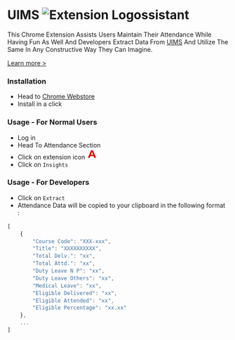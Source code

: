 # UIMS ![Extension Logo](https://github.com/dsp9107/UIMS-Data-Extractor-Chrome-Extension/blob/master/images/32w/Artboard%201.png)ssistant

This Chrome Extension Assists Users Maintain Their Attendance While Having Fun As Well And Developers Extract Data From [UIMS](https://uims.cuchd.in/uims) And Utilize The Same In Any Constructive Way They Can Imagine.

[Learn more >](https://github.com/dsp9107/UIMS-Data-Extractor-Chrome-Extension/wiki)

### Installation

-   Head to [Chrome Webstore](https://chrome.google.com/webstore/detail/uims-assistant/fpegbdpjlgmlbjphonekhfomopigahfb)
-   Install in a click

### Usage - For Normal Users

-   Log in
-   Head To Attendance Section
-   Click on extension icon ![Extension Logo](/images/24w/Artboard%201.png)
-   Click on `Insights`

### Usage - For Developers

-   Click on `Extract`
-   Attendance Data will be copied to your clipboard in the following format :

```javascript
[
    {
        "Course Code": "XXX-xxx",
        "Title": "XXXXXXXXXX",
        "Total Delv.": "xx",
        "Total Attd.": "xx",
        "Duty Leave N P": "xx",
        "Duty Leave Others": "xx",
        "Medical Leave": "xx",
        "Eligible Delivered": "xx",
        "Eligible Attended": "xx",
        "Eligible Percentage": "xx.xx"
    },
    ...
]
```
